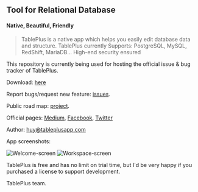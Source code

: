 ## Tool for Relational Database
#### Native, Beautiful, Friendly

> TablePlus is a native app which helps you easily edit database data and structure.
> TablePlus currently Supports: PostgreSQL, MySQL, RedShift, MariaDB... High-end security ensured

This repository is currently being used for hosting the official issue & bug tracker of TablePlus.

Download: [here](https://github.com/TablePlus/TablePlus-Windows/issues/1)
 
Report bugs/request new feature: [issues](https://github.com/TablePlus/TablePlus-Windows/issues).

Public road map: [project](https://github.com/TablePlus/TablePlus-Windows/projects/1).

Official pages: [Medium](http://medium.com/@huyphams), [Facebook](http://facebook.com/tableplusapp), [Twitter](http://twitter.com/tableplus)

Author: huy@tableplusapp.com


App screenshots:

![Welcome-screen](https://github.com/TablePlus/TablePlus/blob/master/Resources/welcome.png "Welcome screen")
![Workspace-screen](https://github.com/TablePlus/TablePlus/blob/master/Resources/workspace.png "Workspace")

TablePlus is free and has no limit on trial time, but I'd be very happy if you purchased a license to support development.

TablePlus team.
